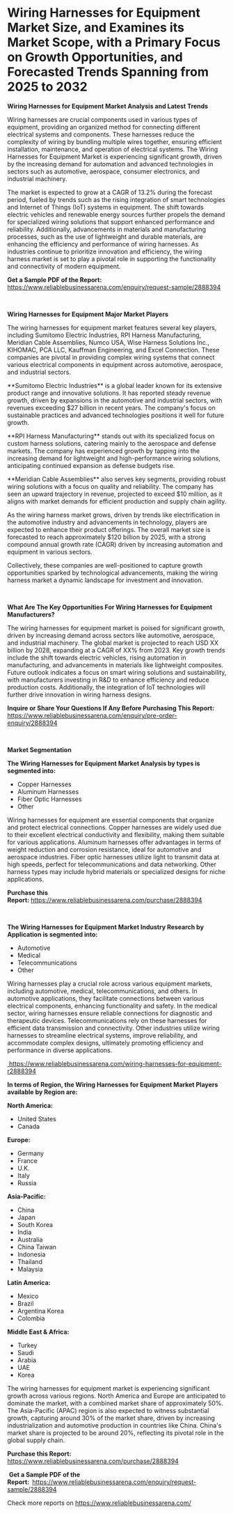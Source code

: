 <p><h1>Wiring Harnesses for Equipment Market Size, and Examines its Market Scope, with a Primary Focus on Growth Opportunities, and Forecasted Trends Spanning from 2025 to 2032</h1></p><p><strong>Wiring Harnesses for Equipment Market Analysis and Latest Trends</strong></p>
<p><p>Wiring harnesses are crucial components used in various types of equipment, providing an organized method for connecting different electrical systems and components. These harnesses reduce the complexity of wiring by bundling multiple wires together, ensuring efficient installation, maintenance, and operation of electrical systems. The Wiring Harnesses for Equipment Market is experiencing significant growth, driven by the increasing demand for automation and advanced technologies in sectors such as automotive, aerospace, consumer electronics, and industrial machinery.</p><p>The market is expected to grow at a CAGR of 13.2% during the forecast period, fueled by trends such as the rising integration of smart technologies and Internet of Things (IoT) systems in equipment. The shift towards electric vehicles and renewable energy sources further propels the demand for specialized wiring solutions that support enhanced performance and reliability. Additionally, advancements in materials and manufacturing processes, such as the use of lightweight and durable materials, are enhancing the efficiency and performance of wiring harnesses. As industries continue to prioritize innovation and efficiency, the wiring harness market is set to play a pivotal role in supporting the functionality and connectivity of modern equipment.</p></p>
<p><strong>Get a Sample PDF of the Report:&nbsp;</strong> <a href="https://www.reliablebusinessarena.com/enquiry/request-sample/2888394?utm_campaign=3021&utm_medium=2&utm_source=Github&utm_content=ia&utm_term=14032025&utm_id=wiring-harnesses-for-equipment">https://www.reliablebusinessarena.com/enquiry/request-sample/2888394</a></p>
<p>&nbsp;</p>
<p><strong>Wiring Harnesses for Equipment Major Market Players</strong></p>
<p><p>The wiring harnesses for equipment market features several key players, including Sumitomo Electric Industries, RPI Harness Manufacturing, Meridian Cable Assemblies, Numco USA, Wise Harness Solutions Inc., KIHOMAC, PCA LLC, Kauffman Engineering, and Excel Connection. These companies are pivotal in providing complex wiring systems that connect various electrical components in equipment across automotive, aerospace, and industrial sectors.</p><p>**Sumitomo Electric Industries** is a global leader known for its extensive product range and innovative solutions. It has reported steady revenue growth, driven by expansions in the automotive and industrial sectors, with revenues exceeding $27 billion in recent years. The company's focus on sustainable practices and advanced technologies positions it well for future growth.</p><p>**RPI Harness Manufacturing** stands out with its specialized focus on custom harness solutions, catering mainly to the aerospace and defense markets. The company has experienced growth by tapping into the increasing demand for lightweight and high-performance wiring solutions, anticipating continued expansion as defense budgets rise.</p><p>**Meridian Cable Assemblies** also serves key segments, providing robust wiring solutions with a focus on quality and reliability. The company has seen an upward trajectory in revenue, projected to exceed $10 million, as it aligns with market demands for efficient production and supply chain agility.</p><p>As the wiring harness market grows, driven by trends like electrification in the automotive industry and advancements in technology, players are expected to enhance their product offerings. The overall market size is forecasted to reach approximately $120 billion by 2025, with a strong compound annual growth rate (CAGR) driven by increasing automation and equipment in various sectors.</p><p>Collectively, these companies are well-positioned to capture growth opportunities sparked by technological advancements, making the wiring harness market a dynamic landscape for investment and innovation.</p></p>
<p>&nbsp;</p>
<p><strong>What Are The Key Opportunities For Wiring Harnesses for Equipment Manufacturers?</strong></p>
<p><p>The wiring harnesses for equipment market is poised for significant growth, driven by increasing demand across sectors like automotive, aerospace, and industrial machinery. The global market is projected to reach USD XX billion by 2028, expanding at a CAGR of XX% from 2023. Key growth trends include the shift towards electric vehicles, rising automation in manufacturing, and advancements in materials like lightweight composites. Future outlook indicates a focus on smart wiring solutions and sustainability, with manufacturers investing in R&D to enhance efficiency and reduce production costs. Additionally, the integration of IoT technologies will further drive innovation in wiring harness designs.</p></p>
<p><strong>Inquire or Share Your Questions If Any Before Purchasing This Report:</strong> <a href="https://www.reliablebusinessarena.com/enquiry/pre-order-enquiry/2888394?utm_campaign=3021&utm_medium=2&utm_source=Github&utm_content=ia&utm_term=14032025&utm_id=wiring-harnesses-for-equipment">https://www.reliablebusinessarena.com/enquiry/pre-order-enquiry/2888394</a></p>
<p>&nbsp;</p>
<p><strong>Market Segmentation</strong></p>
<p><strong>The Wiring Harnesses for Equipment Market Analysis by types is segmented into:</strong></p>
<p><ul><li>Copper Harnesses</li><li>Aluminum Harnesses</li><li>Fiber Optic Harnesses</li><li>Other</li></ul></p>
<p><p>Wiring harnesses for equipment are essential components that organize and protect electrical connections. Copper harnesses are widely used due to their excellent electrical conductivity and flexibility, making them suitable for various applications. Aluminum harnesses offer advantages in terms of weight reduction and corrosion resistance, ideal for automotive and aerospace industries. Fiber optic harnesses utilize light to transmit data at high speeds, perfect for telecommunications and data networking. Other harness types may include hybrid materials or specialized designs for niche applications.</p></p>
<p><strong>Purchase this Report:&nbsp;</strong><a href="https://www.reliablebusinessarena.com/purchase/2888394?utm_campaign=3021&utm_medium=2&utm_source=Github&utm_content=ia&utm_term=14032025&utm_id=wiring-harnesses-for-equipment">https://www.reliablebusinessarena.com/purchase/2888394</a></p>
<p>&nbsp;</p>
<p><strong>The Wiring Harnesses for Equipment Market Industry Research by Application is segmented into:</strong></p>
<p><ul><li>Automotive</li><li>Medical</li><li>Telecommunications</li><li>Other</li></ul></p>
<p><p>Wiring harnesses play a crucial role across various equipment markets, including automotive, medical, telecommunications, and others. In automotive applications, they facilitate connections between various electrical components, enhancing functionality and safety. In the medical sector, wiring harnesses ensure reliable connections for diagnostic and therapeutic devices. Telecommunications rely on these harnesses for efficient data transmission and connectivity. Other industries utilize wiring harnesses to streamline electrical systems, improve reliability, and accommodate complex designs, ultimately promoting efficiency and performance in diverse applications.</p></p>
<p><a href="https://www.reliablebusinessarena.com/wiring-harnesses-for-equipment-r2888394?utm_campaign=3021&utm_medium=2&utm_source=Github&utm_content=ia&utm_term=14032025&utm_id=wiring-harnesses-for-equipment">&nbsp;https://www.reliablebusinessarena.com/wiring-harnesses-for-equipment-r2888394</a></p>
<p><strong>In terms of Region, the Wiring Harnesses for Equipment Market Players available by Region are:</strong></p>
<p>
    <p> <strong> North America: </strong>
        <ul>
            <li>United States</li>
            <li>Canada</li>
        </ul>
        </p> 
    <p> <strong> Europe: </strong>
        <ul>
            <li>Germany</li>
            <li>France</li>
            <li>U.K.</li>
            <li>Italy</li>
            <li>Russia</li>
        </ul>
        </p> 
    <p> <strong> Asia-Pacific: </strong>
        <ul>
            <li>China</li>
            <li>Japan</li>
            <li>South Korea</li>
            <li>India</li>
            <li>Australia</li>
            <li>China Taiwan</li>
            <li>Indonesia</li>
            <li>Thailand</li>
            <li>Malaysia</li>
        </ul>
        </p> 
    <p> <strong> Latin America: </strong>
        <ul>
            <li>Mexico</li>
            <li>Brazil</li>
            <li>Argentina Korea</li>
            <li>Colombia</li>
        </ul>
        </p> 
    <p> <strong> Middle East & Africa: </strong>
        <ul>
            <li>Turkey</li>
            <li>Saudi</li>
            <li>Arabia</li>
            <li>UAE</li>
            <li>Korea</li>
        </ul>
    </p>
    </p>
<p><p>The wiring harnesses for equipment market is experiencing significant growth across various regions. North America and Europe are anticipated to dominate the market, with a combined market share of approximately 50%. The Asia-Pacific (APAC) region is also expected to witness substantial growth, capturing around 30% of the market share, driven by increasing industrialization and automotive production in countries like China. China's market share is projected to be around 20%, reflecting its pivotal role in the global supply chain.</p></p>
<p><strong>Purchase this Report: </strong><a href="https://www.reliablebusinessarena.com/purchase/2888394?utm_campaign=3021&utm_medium=2&utm_source=Github&utm_content=ia&utm_term=14032025&utm_id=wiring-harnesses-for-equipment">https://www.reliablebusinessarena.com/purchase/2888394</a></p>
<p>&nbsp;<strong>Get a Sample PDF of the Report:&nbsp;&nbsp;</strong><a href="https://www.reliablebusinessarena.com/enquiry/request-sample/2888394?utm_campaign=3021&utm_medium=2&utm_source=Github&utm_content=ia&utm_term=14032025&utm_id=wiring-harnesses-for-equipment">https://www.reliablebusinessarena.com/enquiry/request-sample/2888394</a></p>
<p><strong></strong></p>
<p>Check more reports on <a href="https://www.reliablebusinessarena.com/?utm_campaign=3021&utm_medium=2&utm_source=Github&utm_content=ia&utm_term=14032025&utm_id=wiring-harnesses-for-equipment">https://www.reliablebusinessarena.com/</a></p>